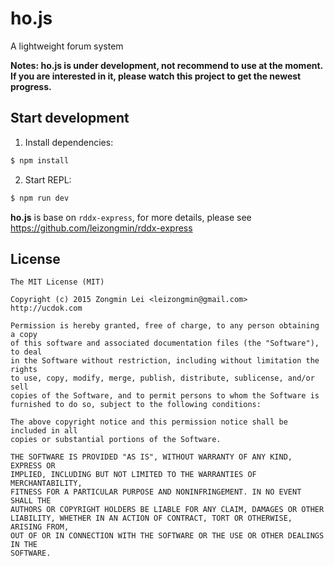 # ho.js
A lightweight forum system

**Notes: ho.js is under development, not recommend to use at the moment. If you are interested in it, please watch this project to get the newest progress.**

## Start development

1. Install dependencies:

```bash
$ npm install
```

2. Start REPL:

```bash
$ npm run dev
```

**ho.js** is base on `rddx-express`, for more details, please see https://github.com/leizongmin/rddx-express


## License

```
The MIT License (MIT)

Copyright (c) 2015 Zongmin Lei <leizongmin@gmail.com>
http://ucdok.com

Permission is hereby granted, free of charge, to any person obtaining a copy
of this software and associated documentation files (the "Software"), to deal
in the Software without restriction, including without limitation the rights
to use, copy, modify, merge, publish, distribute, sublicense, and/or sell
copies of the Software, and to permit persons to whom the Software is
furnished to do so, subject to the following conditions:

The above copyright notice and this permission notice shall be included in all
copies or substantial portions of the Software.

THE SOFTWARE IS PROVIDED "AS IS", WITHOUT WARRANTY OF ANY KIND, EXPRESS OR
IMPLIED, INCLUDING BUT NOT LIMITED TO THE WARRANTIES OF MERCHANTABILITY,
FITNESS FOR A PARTICULAR PURPOSE AND NONINFRINGEMENT. IN NO EVENT SHALL THE
AUTHORS OR COPYRIGHT HOLDERS BE LIABLE FOR ANY CLAIM, DAMAGES OR OTHER
LIABILITY, WHETHER IN AN ACTION OF CONTRACT, TORT OR OTHERWISE, ARISING FROM,
OUT OF OR IN CONNECTION WITH THE SOFTWARE OR THE USE OR OTHER DEALINGS IN THE
SOFTWARE.
```

